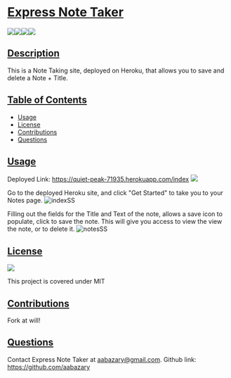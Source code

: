 # <ins>Express Note Taker</ins>
![](https://img.shields.io/badge/HTML5-E34F26?style=for-the-badge&logo=html5&logoColor=white)![](https://img.shields.io/badge/JavaScript-323330?style=for-the-badge&logo=javascript&logoColor=F7DF1E)![](https://img.shields.io/badge/Node.js-43853D?style=for-the-badge&logo=node.js&logoColor=white)![](https://img.shields.io/badge/Express.js-404D59?style=for-the-badge)
## <ins>Description</ins>
This is a Note Taking site, deployed on Heroku, that allows you to save and delete a Note + Title.

## <ins>Table of Contents</ins>
- [Usage](#usage)
- [License](#license)
- [Contributions](#contributions)
- [Questions](#questions)

## <ins>Usage</ins>
Deployed Link:
https://quiet-peak-71935.herokuapp.com/index
![](https://user-images.githubusercontent.com/85041715/130423389-10d1219b-89d6-4154-8a64-ee3b9e391944.gif)

Go to the deployed Heroku site, and click "Get Started" to take you to your Notes page.
![indexSS](https://user-images.githubusercontent.com/85041715/130423792-18294ccc-7f2b-4cc0-9f7d-0407c8c28acf.png)

Filling out the fields for the Title and Text of the note, allows a  save icon to populate, click to save the note. This will give you access to view the view the note, or to delete it.
![notesSS](https://user-images.githubusercontent.com/85041715/130424131-5b22b1e2-20f3-457f-9c37-d0478d399b53.png)


## <ins>License</ins>
![](https://img.shields.io/badge/License-MIT%20-blue?style=flat-square)

This project is covered under MIT
## <ins>Contributions
Fork at will!
## <ins>Questions</ins>
Contact Express Note Taker at aabazary@gmail.com. Github link: https://github.com/aabazary
